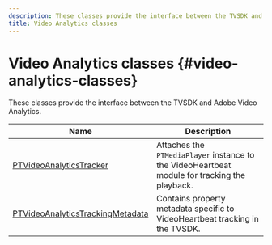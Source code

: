 ```yaml
---
description: These classes provide the interface between the TVSDK and Adobe Video Analytics.
title: Video Analytics classes
---
```


# Video Analytics classes {#video-analytics-classes}

These classes provide the interface between the TVSDK and Adobe Video Analytics.

|  **Name**  | **Description**  |
|---|---|
| [PTVideoAnalyticsTracker](https://help.adobe.com/en_US/primetime/api/psdk/vhl_tvsdk_ios/Classes/PTVideoAnalyticsTracker.html)  | Attaches the `PTMediaPlayer` instance to the VideoHeartbeat module for tracking the playback.  |
|  [PTVideoAnalyticsTrackingMetadata](https://help.adobe.com/en_US/primetime/api/psdk/vhl_tvsdk_ios/Classes/PTVideoAnalyticsTrackingMetadata.html)  | Contains property metadata specific to VideoHeartbeat tracking in the TVSDK.  |